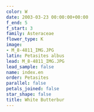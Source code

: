 ```yaml
---
color: W
date: 2003-03-23 00:00:00+00:00
f_end: 5
f_start: 3
family: Asteraceae
flower_type: K
image:
- M_8-4811_IMG.JPG
latin: Petasites albus
lead: M_8-4811_IMG.JPG
lead_sample: false
name: index.en
order: Petasites
parallel: false
petals_joined: false
star_shape: false
title: White Butterbur
---
```

